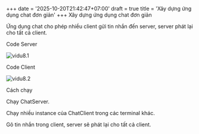 +++
date = '2025-10-20T21:42:47+07:00'
draft = true
title = 'Xây dựng ứng dụng chat đơn giản'
+++
Xây dựng ứng dụng chat đơn giản

Ứng dụng chat cho phép nhiều client gửi tin nhắn đến server, server phát lại cho tất cả client.

Code Server

![vidu8.1](/images/vd8_1.png)

Code Client

![vidu8.2](/images/vd8_2.png)

Cách chạy





Chạy ChatServer.



Chạy nhiều instance của ChatClient trong các terminal khác.



Gõ tin nhắn trong client, server sẽ phát lại cho tất cả client.